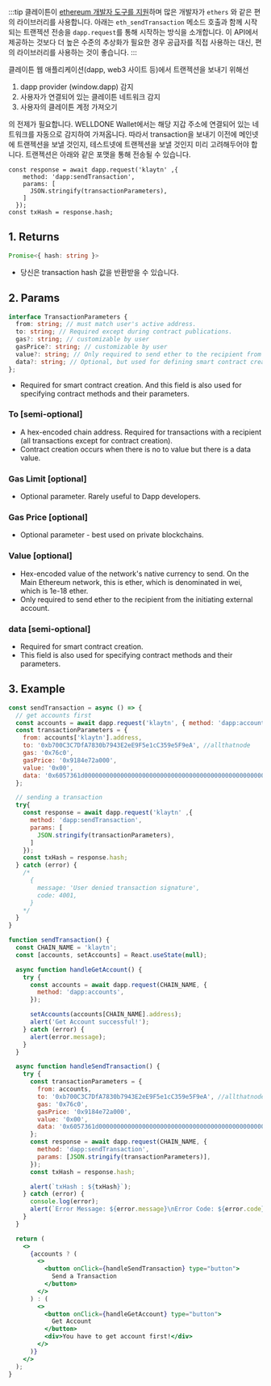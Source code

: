 :::tip
클레이튼이 [ethereum 개발자 도구를 지원](https://medium.com/klaytn-kr/using-ethereum-tools-in-klaytn-kr-e7502ac2764)하며 많은 개발자가 `ethers` 와 같은 편의 라이브러리를 사용합니다. 아래는 `eth_sendTransaction` 메소드 호출과 함께 시작되는 트랜젝션 전송을 `dapp.request`를 통해 시작하는 방식을 소개합니다. 이 API에서 제공하는 것보다 더 높은 수준의 추상화가 필요한 경우 공급자를 직접 사용하는 대신, 편의 라이브러리를 사용하는 것이 좋습니다.
:::

클레이튼 웹 애플리케이션(dapp, web3 사이트 등)에서 트랜젝션을 보내기 위해선 

1. dapp provider (window.dapp) 감지
2. 사용자가 연결되어 있는 클레이튼 네트워크 감지
3. 사용자의 클레이튼 계정 가져오기

의 전제가 필요합니다. WELLDONE Wallet에서는 해당 지갑 주소에 연결되어 있는 네트워크를 자동으로 감지하여 가져옵니다. 따라서 transaction을 보내기 이전에 메인넷에 트랜젝션을 보낼 것인지, 테스트넷에 트랜젝션을 보낼 것인지 미리 고려해두어야 합니다. 트랜젝션은 아래와 같은 포맷을 통해 전송될 수 있습니다.


```tsx
const response = await dapp.request('klaytn' ,{
    method: 'dapp:sendTransaction',
    params: [
      JSON.stringify(transactionParameters),
    ]
  });
const txHash = response.hash;
```
## 1. Returns
```typescript
Promise<{ hash: string }>
```
  * 당신은 transaction hash 값을 반환받을 수 있습니다.

## 2. Params
```typescript
interface TransactionParameters {
  from: string; // must match user's active address.
  to: string; // Required except during contract publications.
  gas?: string; // customizable by user
  gasPrice?: string; // customizable by user
  value?: string; // Only required to send ether to the recipient from the initiating external account.
  data?: string; // Optional, but used for defining smart contract creation and interaction.
};
```

* Required for smart contract creation. And this field is also used for specifying contract methods and their parameters.

### To [semi-optional] 
  * A hex-encoded chain address. Required for transactions with a recipient (all transactions except for contract creation).
  * Contract creation occurs when there is no to value but there is a data value.
### Gas Limit [optional] 
  * Optional parameter. Rarely useful to Dapp developers.

### Gas Price [optional] 
  * Optional parameter - best used on private blockchains.

### Value [optional] 
  * Hex-encoded value of the network's native currency to send. On the Main Ethereum network, this is ether, which is denominated in wei, which is 1e-18 ether.
  * Only required to send ether to the recipient from the initiating external account.
### data [semi-optional]
  * Required for smart contract creation.
  * This field is also used for specifying contract methods and their parameters. 

## 3. Example
```javascript 
const sendTransaction = async () => {
  // get accounts first
  const accounts = await dapp.request('klaytn', { method: 'dapp:accounts' });
  const transactionParameters = {
    from: accounts['klaytn'].address,
    to: '0xb700C3C7DfA7830b7943E2eE9F5e1cC359e5F9eA', //allthatnode
    gas: '0x76c0',
    gasPrice: '0x9184e72a000',
    value: '0x00',
    data: '0x6057361d000000000000000000000000000000000000000000000000000000000008a198',
  };

  // sending a transaction
  try{
    const response = await dapp.request('klaytn' ,{
      method: 'dapp:sendTransaction',
      params: [
        JSON.stringify(transactionParameters),
      ]
    });
    const txHash = response.hash;
  } catch (error) {
    /* 
      {
        message: 'User denied transaction signature',
        code: 4001,
      }
    */
  }
}
```

```jsx live 
function sendTransaction() {
  const CHAIN_NAME = 'klaytn';
  const [accounts, setAccounts] = React.useState(null);

  async function handleGetAccount() {
    try {
      const accounts = await dapp.request(CHAIN_NAME, {
        method: 'dapp:accounts',
      });

      setAccounts(accounts[CHAIN_NAME].address);
      alert('Get Account successful!');
    } catch (error) {
      alert(error.message);
    }
  }

  async function handleSendTransaction() {
    try {
      const transactionParameters = {
        from: accounts,
        to: '0xb700C3C7DfA7830b7943E2eE9F5e1cC359e5F9eA', //allthatnode
        gas: '0x76c0',
        gasPrice: '0x9184e72a000',
        value: '0x00',
        data: '0x6057361d000000000000000000000000000000000000000000000000000000000008a198',
      };
      const response = await dapp.request(CHAIN_NAME, {
        method: 'dapp:sendTransaction',
        params: [JSON.stringify(transactionParameters)],
      });
      const txHash = response.hash;

      alert(`txHash : ${txHash}`);
    } catch (error) {
      console.log(error);
      alert(`Error Message: ${error.message}\nError Code: ${error.code}`);
    }
  }

  return (
    <>
      {accounts ? (
        <>
          <button onClick={handleSendTransaction} type="button">
            Send a Transaction
          </button>
        </>
      ) : (
        <>
          <button onClick={handleGetAccount} type="button">
            Get Account
          </button>
          <div>You have to get account first!</div>
        </>
      )}
    </>
  );
}
```